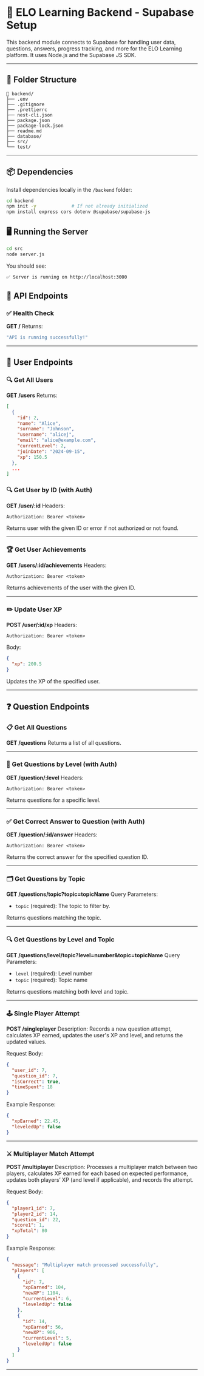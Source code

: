 # 🚀 ELO Learning Backend - Supabase Setup

This backend module connects to Supabase for handling user data, questions, answers, progress tracking, and more for the ELO Learning platform. It uses Node.js and the Supabase JS SDK.

---

## 📁 Folder Structure

```plaintext
📁 backend/
├── .env
├── .gitignore
├── .prettierrc
├── nest-cli.json
├── package.json
├── package-lock.json
├── readme.md
├── database/
├── src/
└── test/
```

---

## 📦 Dependencies

Install dependencies locally in the `/backend` folder:

```bash
cd backend
npm init -y             # If not already initialized
npm install express cors dotenv @supabase/supabase-js
```

## 🖥️ Running the Server

```bash
cd src
node server.js
```

You should see:

```bash
✅ Server is running on http://localhost:3000
```

## 🔁 API Endpoints

### ✅ Health Check

**GET /**
Returns:

```bash
"API is running successfully!"
```

---

## 👤 User Endpoints

### 🔍 Get All Users

**GET /users**
Returns:

```json
[
  {
    "id": 2,
    "name": "Alice",
    "surname": "Johnson",
    "username": "alicej",
    "email": "alice@example.com",
    "currentLevel": 2,
    "joinDate": "2024-09-15",
    "xp": 150.5
  },
  ...
]
```

### 🔍 Get User by ID (with Auth)

**GET /user/\:id**
Headers:

```plaintext
Authorization: Bearer <token>
```

Returns user with the given ID or error if not authorized or not found.

---

### 🏆 Get User Achievements

**GET /users/\:id/achievements**
Headers:

```plaintext
Authorization: Bearer <token>
```

Returns achievements of the user with the given ID.

---

### ✏️ Update User XP

**POST /user/\:id/xp**
Headers:

```plaintext
Authorization: Bearer <token>
```

Body:

```json
{
  "xp": 200.5
}
```

Updates the XP of the specified user.

---

## ❓ Question Endpoints

### 📋 Get All Questions

**GET /questions**
Returns a list of all questions.

---

### 🎯 Get Questions by Level (with Auth)

**GET /question/\:level**
Headers:

```plaintext
Authorization: Bearer <token>
```

Returns questions for a specific level.

---

### ✅ Get Correct Answer to Question (with Auth)

**GET /question/\:id/answer**
Headers:

```plaintext
Authorization: Bearer <token>
```

Returns the correct answer for the specified question ID.

---

### 🗂️ Get Questions by Topic

**GET /questions/topic?topic=topicName**
Query Parameters:

- `topic` (required): The topic to filter by.

Returns questions matching the topic.

---

### 🔍 Get Questions by Level and Topic

**GET /questions/level/topic?level=number\&topic=topicName**
Query Parameters:

- `level` (required): Level number
- `topic` (required): Topic name

Returns questions matching both level and topic.

---

### 🕹️ Single Player Attempt

**POST /singleplayer**
Description:
Records a new question attempt, calculates XP earned, updates the user's XP and level, and returns the updated values.

Request Body:

```json
{
  "user_id": 7,
  "question_id": 7,
  "isCorrect": true,
  "timeSpent": 18
}
```

Example Response:

```json
{
  "xpEarned": 22.45,
  "leveledUp": false
}
```

---

### ⚔️ Multiplayer Match Attempt

**POST /multiplayer**
Description:
Processes a multiplayer match between two players, calculates XP earned for each based on expected performance, updates both players’ XP (and level if applicable), and records the attempt.

Request Body:

```json
{
  "player1_id": 7,
  "player2_id": 14,
  "question_id": 22,
  "score1": 1,
  "xpTotal": 80
}
```

Example Response:

```json
{
  "message": "Multiplayer match processed successfully",
  "players": [
    {
      "id": 7,
      "xpEarned": 104,
      "newXP": 1104,
      "currentLevel": 6,
      "leveledUp": false
    },
    {
      "id": 14,
      "xpEarned": 56,
      "newXP": 906,
      "currentLevel": 5,
      "leveledUp": false
    }
  ]
}
```

---
